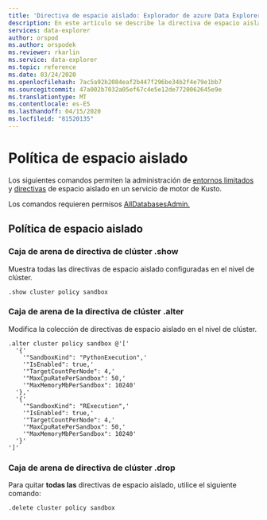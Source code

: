 ```yaml
---
title: 'Directiva de espacio aislado: Explorador de azure Data Explorer ( Azure Data Explorer) Microsoft Docs'
description: En este artículo se describe la directiva de espacio aislado en el Explorador de datos de Azure.
services: data-explorer
author: orspod
ms.author: orspodek
ms.reviewer: rkarlin
ms.service: data-explorer
ms.topic: reference
ms.date: 03/24/2020
ms.openlocfilehash: 7ac5a92b2084eaf2b447f296be34b2f4e79e1bb7
ms.sourcegitcommit: 47a002b7032a05ef67c4e5e12de7720062645e9e
ms.translationtype: MT
ms.contentlocale: es-ES
ms.lasthandoff: 04/15/2020
ms.locfileid: "81520135"
---
```

# <a name="sandbox-policy"></a>Política de espacio aislado

Los siguientes comandos permiten la administración de [entornos limitados](../concepts/sandboxes.md) y [directivas](sandboxpolicy.md) de espacio aislado en un servicio de motor de Kusto.

Los comandos requieren permisos [AllDatabasesAdmin.](access-control/role-based-authorization.md)

## <a name="sandbox-policy"></a>Política de espacio aislado

### <a name="show-cluster-policy-sandbox"></a>Caja de arena de directiva de clúster .show

Muestra todas las directivas de espacio aislado configuradas en el nivel de clúster.

```kusto
.show cluster policy sandbox
```

### <a name="alter-cluster-policy-sandbox"></a>Caja de arena de la directiva de clúster .alter

Modifica la colección de directivas de espacio aislado en el nivel de clúster.

```kusto
.alter cluster policy sandbox @'['
  '{'
    '"SandboxKind": "PythonExecution",'
    '"IsEnabled": true,'
    '"TargetCountPerNode": 4,'
    '"MaxCpuRatePerSandbox": 50,'
    '"MaxMemoryMbPerSandbox": 10240'
  '},'
  '{'
    '"SandboxKind": "RExecution",'
    '"IsEnabled": true,'
    '"TargetCountPerNode": 4,'
    '"MaxCpuRatePerSandbox": 50,'
    '"MaxMemoryMbPerSandbox": 10240'
  '}'
']'
```

### <a name="drop-cluster-policy-sandbox"></a>Caja de arena de directiva de clúster .drop

Para quitar **todas las** directivas de espacio aislado, utilice el siguiente comando:

```kusto
.delete cluster policy sandbox
```

